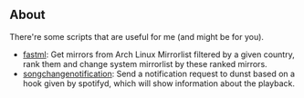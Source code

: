## About

There're some scripts that are useful for me (and might be for you).
* [fastml](./fastml): Get mirrors from Arch Linux Mirrorlist filtered by a given country, rank them and change system mirrorlist by these ranked mirrors.
* [songchangenotification](./songchangenotification): Send a notification request to dunst based on a hook given by spotifyd, which will show information about the playback.
